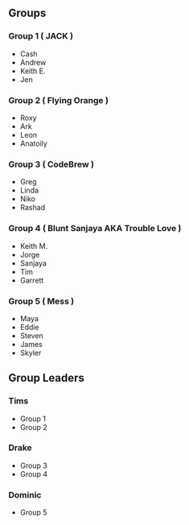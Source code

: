 ## Groups

### Group 1 ( JACK )
- Cash 
- Andrew 
- Keith E. 
- Jen

### Group 2 ( Flying Orange )
- Roxy
- Ark
- Leon
- Anatoily 

### Group 3 ( CodeBrew )
- Greg 
- Linda
- Niko
- Rashad

### Group 4 ( Blunt Sanjaya AKA Trouble Love )
- Keith M. 
- Jorge 
- Sanjaya 
- Tim 
- Garrett 

### Group 5 ( Mess )
- Maya 
- Eddie 
- Steven 
- James 
- Skyler 


## Group Leaders

### Tims 
- Group 1
- Group 2

### Drake
- Group 3 
- Group 4

### Dominic
- Group 5